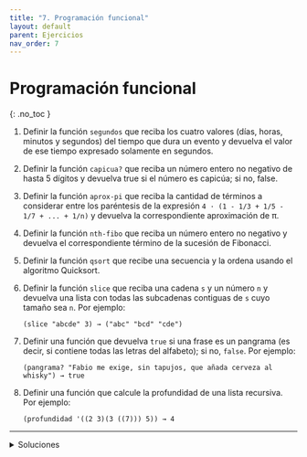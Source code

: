 ```yaml
---
title: "7. Programación funcional"
layout: default
parent: Ejercicios
nav_order: 7
---
```


# Programación funcional
{: .no_toc }

<!--
## Índice
{: .no_toc .text-delta }

1. Índice
{:toc}
-->

1. Definir la función `segundos` que reciba los cuatro valores (días, horas, minutos y
   segundos) del tiempo que dura un evento y devuelva el valor de ese tiempo expresado
   solamente en segundos.

1. Definir la función `capicua?` que reciba un número entero no negativo de hasta 5
   dígitos y devuelva true si el número es capicúa; si no, false.

1. Definir la función `aprox-pi` que reciba la cantidad de términos a considerar entre los
   paréntesis de la expresión `4 · (1 - 1/3 + 1/5 - 1/7 + ... + 1/n)` y devuelva la
   correspondiente aproximación de π.

1. Definir la función `nth-fibo` que reciba un número entero no negativo y devuelva el
   correspondiente término de la sucesión de Fibonacci.

1. Definir la función `qsort` que recibe una secuencia y la ordena usando el
   algoritmo Quicksort.

1. Definir la función `slice` que reciba una cadena `s` y un número `n` y devuelva una
   lista con todas las subcadenas contiguas de `s` cuyo tamaño sea `n`. Por ejemplo:

   ```
   (slice "abcde" 3) → ("abc" "bcd" "cde")
   ```

1. Definir una función que devuelva `true` si una frase es un pangrama (es decir, si
   contiene todas las letras del alfabeto); si no, `false`. Por ejemplo:

   ```
   (pangrama? "Fabio me exige, sin tapujos, que añada cerveza al whisky") → true
   ```

1. Definir una función que calcule la profundidad de una lista recursiva. Por ejemplo:

   ```
   (profundidad '((2 3)(3 ((7))) 5)) → 4
   ```

----

<details>
  <summary>Soluciones</summary>
  <a href="https://github.com/algoritmos3ce/Ejercicios/tree/main/src/main/clojure">Ver</a>
</details>
